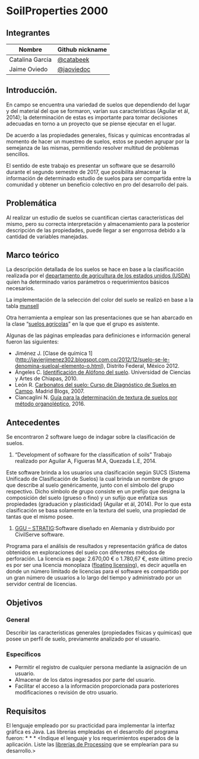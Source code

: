 ﻿

# SoilProperties 2000

## Integrantes

<Complete la siguiente tabla>

| Nombre | Github nickname |
|--------|-----------------|
|Catalina Garcia|[@catabeek](https://github.com/catabeek)|
|Jaime Oviedo|[@jaoviedoc](https://github.com/jaoviedoc)|

## Introducción.

En campo se encuentra una variedad de suelos que dependiendo del lugar y del material  del que se formaron, varían sus características (Aguilar et ál, 2014); la determinación de estas es importante para tomar decisiones adecuadas en torno a un proyecto que se piense ejecutar en el lugar. 

De acuerdo a las propiedades generales, físicas y químicas encontradas al momento de hacer un muestreo de suelos, estos se pueden agrupar por la semejanza de las mismas, permitiendo resolver multitud de problemas sencillos.

El sentido de este trabajo es presentar un software que se desarrolló durante el segundo semestre de 2017, que posibilita almacenar la información de determinado estudio de suelos para ser compartida entre la comunidad y obtener un beneficio colectivo en pro del desarrollo del país. 

## Problemática

Al realizar un estudio de suelos se cuantifican ciertas características del mismo, pero su correcta interpretación y almacenamiento para la posterior descripción de las propiedades, puede llegar a ser engorrosa debido a la cantidad de variables manejadas.

## Marco teórico

La descripción detallada de los suelos se hace en base a la clasificación realizada por el [departamento de agricultura de los estados unidos (USDA)](https://www.nrcs.usda.gov/Internet/FSE_DOCUMENTS/nrcs142p2_051546.pdf) quien ha determinado varios parámetros o requerimientos básicos necesarios.

La implementación de la selección del color del suelo se realizó en base a la tabla [munsell](http://www.edafologia.net/programas_suelos/practclas/abcsol/comun/munsells.htm)

Otra herramienta a emplear son las presentaciones que se han abarcado en la clase “[suelos agrícolas](https://sites.google.com/unal.edu.co/ingenieril)” en la que que el grupo es asistente.

Algunas de las páginas empleadas para definiciones e información general fueron las siguientes:

* Jiménez J. [Clase de química 1] (http://javierjimenez302.blogspot.com.co/2012/12/suelo-se-le-denomina-sueloal-elemento-o.html), Distrito Federal, México 2012.
* Ángeles C. [Identificación de Alófono del suelo](https://es.slideshare.net/kryzdfragg/practica-alofano). Universidad de Ciencias y Artes de Chiapas, 2010.
* León R. [Carbonatos del suelo: Curso de Diagnóstico de Suelos en Campo](http://www.madrimasd.org/blogs/universo/2007/05/01/64693). Madrid Blogs, 2007.
* Ciancaglini N. [Guía para la determinación de textura de suelos por método organoléptico](http://www.prosap.gov.ar/Docs/INSTRUCTIVO%20_R001_Guía%20para%20la%20determinación%20de%20textura%20de%20suelos%20por%20método%20organoléptico.pdf), 2016.

## Antecedentes

Se encontraron 2 software luego de indagar sobre la clasificación de suelos.

 1.	“Development of software for the classification of soils” Trabajo realizado por Aguilar A, Figueras M.A, Quezada L.E, 2014.
 
Este software brinda a los usuarios una clasificación según SUCS (Sistema Unificado de Clasificación de Suelos) la cual brinda un nombre de grupo que describe al suelo genéricamente,  junto con el símbolo del grupo respectivo. Dicho símbolo de grupo consiste en un prefijo que designa la composición del suelo (grueso o fino) y un sufijo que enfatiza sus propiedades (graduación y plasticidad) (Aguilar et ál, 2014). Por lo que esta clasificación se basa solamente en la textura del suelo, una propiedad de tantas que el mismo posee.

 1.	[GGU – STRATIG](http://www.ggu-software.com/software/ggu-field/stratig/ggu-stratig_s.html):Software diseñado en Alemania y distribuido por CivilServe software.
 
Programa para el análisis de resultados y representación gráfica de datos obtenidos en exploraciones del suelo con diferentes métodos de perforación.  La licencia es paga: 2.670,00 €  o 1.780,67 €, este último precio es por ser una licencia monoplaza ([floating licensing]( https://en.wikipedia.org/wiki/Floating_licensing)), es decir aquella en donde un número limitado de licencias para el software es compartido por un gran número de usuarios a lo largo del tiempo y administrado por un servidor central de licencias. 

## Objetivos

### General

Describir las características generales (propiedades físicas y químicas) que posee un perfil de suelo, previamente analizado por el usuario. 

### Específicos

* Permitir el registro de cualquier persona mediante la asignación de un usuario.
* Almacenar de los datos ingresados por parte del usuario.
* Facilitar el acceso a la información proporcionada para posteriores modificaciones o revisión de otro usuario.
 

## Requisitos

El lenguaje empleado por su practicidad para implementar la interfaz gráfica es Java. Las librerias empleadas en el desarrollo del programa fueron:
*
*
*
<Indique el lenguaje y los requerimientos esperados de la aplicación. Liste las [librerías de Processing](https://processing.org/reference/libraries/) que se emplearían para su desarrollo.>
